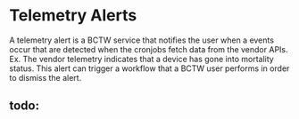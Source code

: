 # Telemetry Alerts
A telemetry alert is a BCTW service that notifies the user when a events occur that are detected when the cronjobs fetch data from the vendor APIs. Ex. The vendor telemetry indicates that a device has gone into mortality status. 
This alert can trigger a workflow that a BCTW user performs in order to dismiss the alert.

## todo: